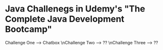 # Java Challenegs in Udemy's "The Complete Java Development Bootcamp"

Challenge One --> Chatbox 
\nChallenge Two --> ??
\nChallenge Three --> ??
